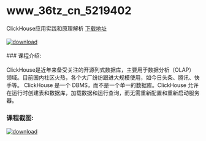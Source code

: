 # www_36tz_cn_5219402
ClickHouse应用实践和原理解析
[下载地址](http://www.36tz.cn/article/5219402 "下载地址")
<br/></br>[![download](http://36tz.cn/muke_img/2021_04_1-22-300x168.png "下载地址")](http://www.36tz.cn/article/5219402 "下载地址")
<br/></br>### 课程介绍:<br/></br>ClickHouse是近年来备受关注的开源列式数据库，主要用于数据分析（OLAP）领域。目前国内社区火热，各个大厂纷纷跟进大规模使用，如今日头条、腾讯、快手等。
ClickHouse 是一个 DBMS，而不是一个单一的数据库。ClickHouse 允许在运行时创建表和数据库，加载数据和运行查询，而无需重新配置和重新启动服务器。

### 课程截图:
[![download](http://36tz.cn/muke_img/2021_04_2-22.png "下载地址")](http://www.36tz.cn/article/5219402 "下载地址")
